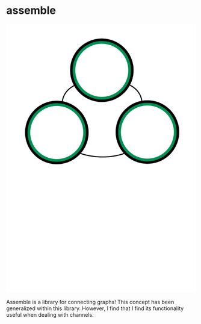 assemble
========

![](/images/logo.png)

Assemble is a library for connecting graphs!  This concept has been generalized within this library.  However, I find that I find its functionality useful when dealing with channels.  

